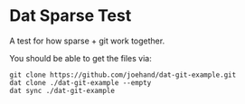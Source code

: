 # Dat Sparse Test

A test for how sparse + git work together.

You should be able to get the files via:

```
git clone https://github.com/joehand/dat-git-example.git
dat clone ./dat-git-example --empty
dat sync ./dat-git-example
```
